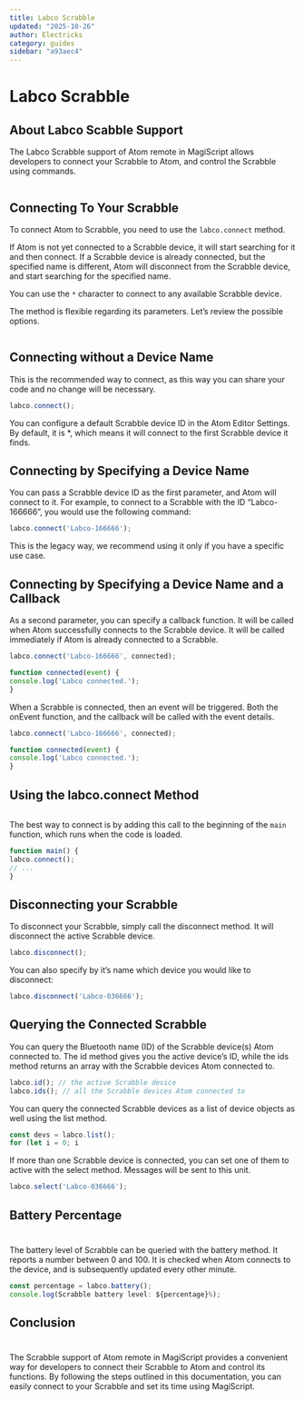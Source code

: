 ```yaml
---
title: Labco Scrabble
updated: "2025-10-26"
author: Electricks
category: guides
sidebar: "a93aec4"
---
```


# Labco Scrabble

## About Labco Scabble Support

The Labco Scrabble support of Atom remote in MagiScript allows developers to connect your Scrabble to Atom, and control the Scrabble using commands.

```javascript

```

## Connecting To Your Scrabble

To connect Atom to Scrabble, you need to use the `labco.connect` method.

If Atom is not yet connected to a Scrabble device, it will start searching for it and then connect. If a Scrabble device is already connected, but the specified name is different, Atom will disconnect from the Scrabble device, and start searching for the specified name.

You can use the `*` character to connect to any available Scrabble device.

The method is flexible regarding its parameters. Let’s review the possible options.

```javascript

```

## Connecting without a Device Name

This is the recommended way to connect, as this way you can share your code and no change will be necessary.

```javascript
labco.connect();
```

You can configure a default Scrabble device ID in the Atom Editor Settings. By default, it is *, which means it will connect to the first Scrabble device it finds.

## Connecting by Specifying a Device Name

You can pass a Scrabble device ID as the first parameter, and Atom will connect to it. For example, to connect to a Scrabble with the ID “Labco-166666”, you would use the following command:

```javascript
labco.connect('Labco-166666');
```

This is the legacy way, we recommend using it only if you have a specific use case.

## Connecting by Specifying a Device Name and a Callback

As a second parameter, you can specify a callback function. It will be called when Atom successfully connects to the Scrabble device. It will be called immediately if Atom is already connected to a Scrabble.

```javascript
labco.connect('Labco-166666', connected);

function connected(event) {
console.log('Labco connected.');
}
```

When a Scrabble is connected, then an event will be triggered. Both the onEvent function, and the callback will be called with the event details.

```javascript
labco.connect('Labco-166666', connected);

function connected(event) {
console.log('Labco connected.');
}
```

## Using the labco.connect Method

```javascript

```

The best way to connect is by adding this call to the beginning of the `main` function, which runs when the code is loaded.

```javascript
function main() {
labco.connect();
// ...
}
```

## Disconnecting your Scrabble

To disconnect your Scrabble, simply call the disconnect method. It will disconnect the active Scrabble device.

```javascript
labco.disconnect();
```

You can also specify by it’s name which device you would like to disconnect:

```javascript
labco.disconnect('Labco-036666');
```

## Querying the Connected Scrabble

You can query the Bluetooth name (ID) of the Scrabble device(s) Atom connected to. The id method gives you the active device’s ID, while the ids method returns an array with the Scrabble devices Atom connected to.

```javascript
labco.id(); // the active Scrabble device
labco.ids(); // all the Scrabble devices Atom connected to
```

You can query the connected Scrabble devices as a list of device objects as well using the list method.

```javascript
const devs = labco.list();
for (let i = 0; i
```

If more than one Scrabble device is connected, you can set one of them to active with the select method. Messages will be sent to this unit.

```javascript
labco.select('Labco-036666');
```

## Battery Percentage

```javascript

```

###

The battery level of Scrabble can be queried with the battery method. It reports a number between 0 and 100. It is checked when Atom connects to the device, and is subsequently updated every other minute.

```javascript
const percentage = labco.battery();
console.log(Scrabble battery level: ${percentage}%);
```

## Conclusion

```javascript

```

###

The Scrabble support of Atom remote in MagiScript provides a convenient way for developers to connect their Scrabble to Atom and control its functions. By following the steps outlined in this documentation, you can easily connect to your Scrabble and set its time using MagiScript.